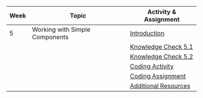 | Week | Topic                                        | Activity & Assignment          |
|------|----------------------------------------------|--------------------------------|
| 5    | Working with Simple Components               | [Introduction](./Introduction%20_%20Instructions.pdf)                   |
|      |                                              | [Knowledge Check 5.1](https://docs.google.com/forms/d/1ubHkYzP4dUfrnIF9mYogOIxd9hj_s4g06etu6Sg5Fi8/edit//)            |
|      |                                              | [Knowledge Check 5.2](https://docs.google.com/forms/d/1cuK5NpcqDuL_NwYz_2lyRY6nmqXWqaJCNgNfgSF3jq8/edit//)            |
|      |                                              | [Coding Activity](https://classroom.github.com/a/p5Pvf-OA)                |
|      |                                              | [Coding Assignment](//https://classroom.github.com/a/y3nkQ4zm)                |
|      |                                              | [Additional Resources](./Additional%20Resources.pdf)           |
